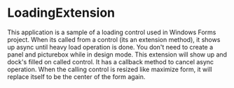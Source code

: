 # LoadingExtension

This application is a sample of a loading control used in Windows Forms project.
When its called from a control (its an extension method), it shows up async until heavy load operation is done.
You don't need to create a panel and picturebox while in design mode. This extension will show up and dock's filled on called control.
It has a callback method to cancel async operation.
When the calling control is resized like maximize form, it will replace itself to be the center of the form again.
